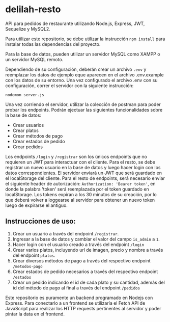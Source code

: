 # delilah-resto
API para pedidos de restaurante utilizando Node.js, Express, JWT, Sequelize y MySQL2.


Para utilizar este repositorio, se debe utilizar la instrucción `npm install` para instalar todas las dependencias del proyecto.

Para la base de datos, pueden utilizar un servidor MySQL como XAMPP o un servidor MySQL remoto.

Dependiendo de su configuración, deberán crear un archivo `.env` y reemplazar los datos de ejemplo eque aparecen en el archivo .env.example con los datos de su entorno.
Una vez configurado el archivo .env con su configuración, correr el servidor con la siguiente instrucción:

`nodemon server.js`

Una vez corriendo el servidor, utilizar la colección de postman para poder probar los endpoints. Podrán ejectuar las siguientes funcionalidades sobre la base de datos:

- Crear usuarios
- Crear platos
- Crear métodos de pago
- Crear estados de pedido
- Crear pedidos

Los endpoints `/login` y `/registrar` son los únicos endpoints que no requieren un JWT para interactuar con el cliente. Para el resto, se debe registrar un nuevo usuario en la base de datos y luego hacer login con los datos correspondientes. El servidor enviará un JWT que será guardado en el localStorage del cliente. Para el resto de endpoints, será necesario enviar el siguiente header de autorización: `Authorization: 'Bearer token'`, en donde la palabra 'token' será reemplazada por el token guardado en localStorage. Los tokens expiran a los 30 minutos de su creación, por lo que deberá volver a loggearse al servidor para obtener un nuevo token luego de expirarse el antiguo.

## Instrucciones de uso:

1. Crear un usuario a través del endpoint `/registrar`.
2. Ingresar a la base de datos y cambiar el valor del campo `is_admin` a `1`.
3. Hacer login con el usuario creado a través del endpoint `/login`
4. Crear varios platos, incluyendo url de imagen, precio y nombre a través del endpoint `platos`.
5. Crear diversos métodos de pago a través del respectivo endpoint `/metodos-pago`
6. Crear estados de pedido necesarios a través del respectivo endpoint `/estados`
7. Crear un pedido indicando el id de cada plato y su cantidad, además del id del método de pago al final a través del endpoint `/pedidos`

Este repositorio es puramente un backend programado en Nodejs con Express. Para conectarlo a un frontend se utilizaría el Fetch API de JavaScript para realizar los HTTP requests pertinentes al servidor y poder pintar la data en el frontend.
